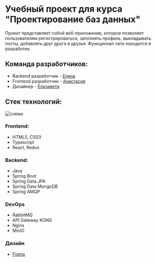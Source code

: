 # Учебный проект для курса "Проектирование баз данных"
Проект представляет собой веб-приложение, которое позволяет пользователям регистрироваться, заполнять профиль, выкладывать посты, добавлять друг друга в друзья. Функционал чата находится в разработке.

## Команда разработчиков:
- Backend разработчик - [Елена](https://github.com/raiden-20)
- Frontend разработчик - [Анастасия](https://github.com/korobasssss)
- Дизайнер - [Елизавета](https://github.com/linkouwu)

## Стек технологий:
![схема](https://github.com/raiden-20/Messenger/assets/104516954/16cb5e2a-f0f2-4480-8d64-7864a4fc0d2a)
### Frontend:
- HTML5, CSS3
- Typescript
- React, Redux
### Backend:
- Java
- Spring Boot
- Spring Data JPA
- Spring Data MongoDB
- Spring AMQP
### DevOps
- RabbitMQ
- API Gateway KONG
- Nginx
- MinIO
### Дизайн
- [Figma](https://www.figma.com/file/d7jbrzbYmuctSuaI6ef2dv/%D0%A1%D0%BE%D1%86-%D1%81%D0%B5%D1%82%D0%BE%D1%87%D0%BA%D0%B0-%D0%B4%D0%BB%D1%8F-%D0%B1%D0%B4?type=design&node-id=0-1&mode=design&t=PjXXw47Vfa1Jccht-0](https://www.figma.com/file/d7jbrzbYmuctSuaI6ef2dv/%D0%A1%D0%BE%D1%86-%D1%81%D0%B5%D1%82%D0%BE%D1%87%D0%BA%D0%B0-%D0%B4%D0%BB%D1%8F-%D0%B1%D0%B4?type=design&node-id=0%3A1&mode=design&t=AHUHFjbuhSRp6H1z-1)https://www.figma.com/file/d7jbrzbYmuctSuaI6ef2dv/%D0%A1%D0%BE%D1%86-%D1%81%D0%B5%D1%82%D0%BE%D1%87%D0%BA%D0%B0-%D0%B4%D0%BB%D1%8F-%D0%B1%D0%B4?type=design&node-id=0%3A1&mode=design&t=AHUHFjbuhSRp6H1z-1)
